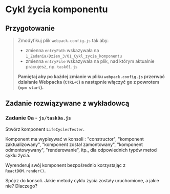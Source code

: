 # Cykl życia komponentu

## Przygotowanie
> Zmodyfikuj plik `webpack.config.js` tak aby:
> - zmienna `entryPath` wskazywała na `1_Zadania/Dzien_3/01_Cykl_zycia_komponentu`
> - zmienna `entryFile` wskazywała na plik, nad którym aktualnie pracujesz, np. `task01.js`
>
> **Pamiętaj aby po każdej zmianie w pliku `webpack.config.js` przerwać działanie Webpacka (`CTRL+C`) a następnie włączyć go z powrotem (`npm start`).**


## Zadanie rozwiązywane z wykładowcą

### Zadanie 0a - `js/task0a.js`

Stwórz komponent `LifeCyclesTester`.

Komponent ma wypisywać w konsoli : "constructor", "komponent zaktualizowany", "komponent został zamontowany", "komponent odmontowywany", "renderowanie", itp., dla odpowiednich typów metod cyklu życia.

Wyrenderuj swój komponent bezpośrednio korzystając z `ReactDOM.render()`.

Spójrz do konsoli. Jakie metody cyklu życia zostały uruchomione, a jakie nie? Dlaczego?
